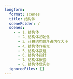 ```yaml
---
longform:
  format: scenes
  title: 结构体
  sceneFolder: /
  scenes:
    - - 1、结构体
      - 2、结构体初始化
      - 3、计算结构体所占内存大小
      - 4、结构体作用域
      - 5、结构体数组
      - 6、结构体指针
      - 7、结构体嵌套
      - 8、结构体做实参
  ignoredFiles: []
---
```

